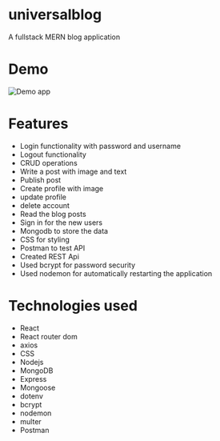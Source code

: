# universalblog
 A fullstack MERN blog application 

 # Demo 
 ![Demo app](uniblog.gif)
# Features
* Login functionality with password and username
* Logout functionality
* CRUD operations
* Write a post with image and text
* Publish post
* Create profile with image
* update profile
* delete account
* Read the blog posts
* Sign in for the new users
* Mongodb to store the data
* CSS for styling 
* Postman to test API
* Created REST Api
* Used bcrypt for password security
* Used nodemon for automatically restarting the application

# Technologies used
* React
* React router dom
* axios
* CSS
* Nodejs
* MongoDB
* Express
* Mongoose
* dotenv
* bcrypt
* nodemon
* multer
* Postman